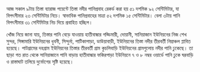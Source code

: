 আজ সকাল ৯টায় তিস্তা ব্যারাজ পয়েন্টে তিস্তা নদীর পানিপ্রবাহ রেকর্ড করা হয় ৫১ দশমিক ৯২ সেন্টিমিটার, যা বিপৎসীমার ২৩ সেন্টিমিটার নিচে। স্বাভাবিক পানিপ্রবাহের মাত্রা ৫২ দশমিক ১৫ সেন্টিমিটার। বেলা ৩টায় পানি বিপৎসীমার ৩১ সেন্টিমিটার নিচ দিয়ে প্রবাহিত হচ্ছিল।

খোঁজ নিয়ে জানা যায়, তিস্তার পানি বেড়ে যাওয়ায় হাতীবান্ধার গড্ডিমারী, দোয়ানী, সানিয়াজান ইউনিয়নের নিজ শেখ সুন্দর, সিঙ্গামারি ইউনিয়নের ধুবনী, সিন্দুর্না, পাটিকাপাড়া, ডাউয়াবাড়ী, ইউনিয়নের তিস্তা নদীর তীরবর্তী নিম্নাঞ্চল প্লাবিত হয়েছে। পাটগ্রামের দহগ্রাম ইউনিয়নের তিস্তার তীরবর্তী গ্রাম কুচলিবাড়ি ইউনিয়নের গ্রামগুলোয় নদীর পানি ঢুকেছে। তা ছাড়া গত রাত থেকে সানিয়াজানে পানি বাড়ায় হাতীবান্ধার ফকিরপাড়া ইউনিয়নে ৭ ও ৮ নম্বর ওয়ার্ডে পানি ঢুকে ঘরবাড়ি ও রাস্তাঘাট তলিয়ে দুর্ভোগের সৃষ্টি হয়েছে।
